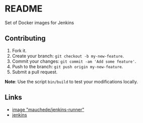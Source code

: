 # README

Set of Docker images for Jenkins

## Contributing

1. Fork it.
2. Create your branch: `git checkout -b my-new-feature`.
3. Commit your changes: `git commit -am 'Add some feature'`.
4. Push to the branch: `git push origin my-new-feature`.
5. Submit a pull request.

__Note__: Use the script `bin/build` to test your modifications locally.

## Links

* [image "mauchede/jenkins-runner"](https://hub.docker.com/r/mauchede/jenkins-runner/)
* [jenkins](https://jenkins.io/)
